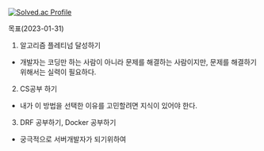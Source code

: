 [![Solved.ac Profile](http://mazassumnida.wtf/api/v2/generate_badge?boj=dlrkehrud)](https://solved.ac/dlrkehrud/)

목표(2023-01-31)
1. 알고리즘 플레티넘 달성하기
  - 개발자는 코딩만 하는 사람이 아니라 문제를 해결하는 사람이지만, 문제를 해결하기 위해서는 실력이 필요하다.
2. CS공부 하기
  - 내가 이 방법을 선택한 이유를 고민할려면 지식이 있어야 한다. 
3. DRF 공부하기, Docker 공부하기 
  - 궁극적으로 서버개발자가 되기위하여



